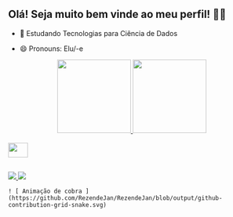 ## Olá! Seja muito bem vinde ao meu perfil! 👋😊

- 🌱 Estudando Tecnologias para Ciência de Dados
<!-- - 📫 Email: janainarezende13@hotmail.com ou Discord: Jan_R#8702 -->
- 😄 Pronouns: Elu/-e
<!-- - 📫 Discord: Jan_R#8702  / - 🔭 Trabalhando em -->

<div align = "center">
  <a href="https://github.com/RezendeJan">
  <img height = "150em" src = "https://github-readme-stats.vercel.app/api?username=RezendeJan&show_icons=true&theme=tokyonight&include_all_commits=true&count_private=true" />
  <img height = "150em" src = "https://github-readme-stats.vercel.app/api/top-langs/?username=RezendeJan&layout=compact&langs_count=7&theme=tokyonight" />

</div>
  <div style = "display: inline_block"> <br>
  <img = "Jan-Py" height = "30" width = "40" src = "https://cdn.jsdelivr.net/gh/devicons/devicon/icons/python/python-original.svg" /> 
</div>
  
  ##

  <div>
  <a href = "mailto:janainarezende13@hotmail.com"> <img src = https://img.shields.io/badge/Microsoft_Outlook-0078D4?style=for-the-badge&logo=microsoft-outlook&logoColor=white target = "_ blank"> </a>
  <a href="https://www.linkedin.com/in/janaína-rezende-4a2937190/" target="_blank"> <img src = https://img.shields.io/badge/LinkedIn-0077B5?style=for-the-badge&logo=linkedin&logoColor=white" target =" _ blank "> </a> 
  </div>  

<div>
    
    ! [ Animação de cobra ] (https://github.com/RezendeJan/RezendeJan/blob/output/github-contribution-grid-snake.svg)
 
</div>
